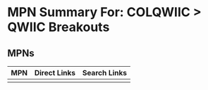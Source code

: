 



# MPN Summary For: COLQWIIC > QWIIC Breakouts

## MPNs
  

|MPN|Direct Links|Search Links|
| :--- | :--- | :--- |
||||
